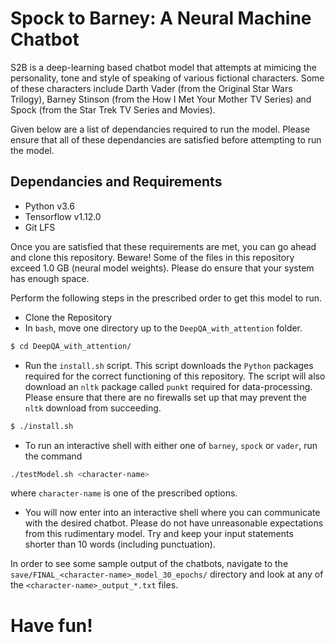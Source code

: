 # Spock to Barney: A Neural Machine Chatbot

S2B is a deep-learning based chatbot model that attempts at mimicing the personality, tone and style of speaking of various fictional characters. Some of these characters include Darth Vader (from the Original Star Wars Trilogy), Barney Stinson (from the How I Met Your Mother TV Series) and Spock (from the Star Trek TV Series and Movies).

Given below are a list of dependancies required to run the model. Please ensure that all of these dependancies are satisfied before attempting to run the model.

## Dependancies and Requirements

  - Python v3.6
  - Tensorflow v1.12.0
  - Git LFS

Once you are satisfied that these requirements are met, you can go ahead and clone this repository. Beware! Some of the files in this repository exceed 1.0 GB (neural model weights). Please do ensure that your system has enough space.

Perform the following steps in the prescribed order to get this model to run.

- Clone the Repository
- In ```bash```, move one directory up to the ```DeepQA_with_attention``` folder.
```sh
$ cd DeepQA_with_attention/
```
- Run the ```install.sh``` script. This script downloads the ```Python``` packages required for the correct functioning of this repository. The script will also download an ```nltk``` package called ```punkt``` required for data-processing. Please ensure that there are no firewalls set up that may prevent the ```nltk``` download from succeeding.
```sh
$ ./install.sh
```
- To run an interactive shell with either one of ```barney```, ```spock``` or ```vader```, run the command 
```sh
./testModel.sh <character-name>
```
where ```character-name``` is one of the prescribed options.
- You will now enter into an interactive shell where you can communicate with the desired chatbot. Please do not have unreasonable expectations from this rudimentary model. Try and keep your input statements shorter than 10 words (including punctuation).

In order to see some sample output of the chatbots, navigate to the ```save/FINAL_<character-name>_model_30_epochs/``` directory and look at any of the ```<character-name>_output_*.txt``` files.

# Have fun!
